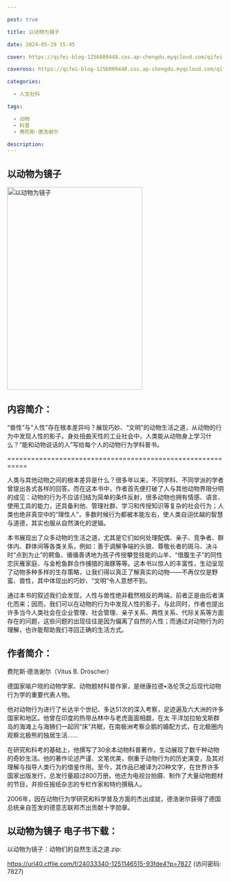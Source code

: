```yaml
---

post: true

title: 以动物为镜子

date: 2024-05-29 15:45

cover: https://qifei-blog-1256009448.cos.ap-chengdu.myqcloud.com/qifei-blog/65803fa0c458853aef3f068d.jpg

coveross: https://qifei-blog-1256009448.cos.ap-chengdu.myqcloud.com/qifei-blog/65803fa0c458853aef3f068d.jpg

categories:

  - 人文社科

tags:

  - 动物
  - 科普
  - 费陀斯·德浩谢尔

description:
---
```


## 以动物为镜子
<img alt="以动物为镜子 " class="aligncenter loaded" data-was-processed="true" decoding="async" fetchpriority="high" height="471" src="https://qifei-blog-1256009448.cos.ap-chengdu.myqcloud.com/qifei-blog/65803fa0c458853aef3f068d.jpg " style="cursor: zoom-in;" width="314"/>

## 内容简介：

“兽性”与“人性”存在根本差异吗？展现巧妙、“文明”的动物生活之道，从动物的行为中发现人性的影子。身处扭曲天性的工业社会中，人类能从动物身上学习什么？“能和动物说话的人”写给每个人的动物行为学科普书。

===========================================================

人类与其他动物之间的根本差异是什么？很多年以来，不同学科、不同学派的学者曾提出各式各样的回答。而在这本书中，作者首先便打破了人与其他动物界限分明的成见：动物的行为不应该归结为简单的条件反射，很多动物也拥有情感、语言、使用工具的能力，还具备利他、管理社群、学习和传授知识等复杂的社会行为；人类也绝非真空中的“理性人”，多数时候行为都被本能左右，使人类自诩优越的智慧与道德，其实也服从自然演化的逻辑。

本书展现出了众多动物的生活之道，尤其是它们如何处理配偶、亲子、竞争者、群体内、群体间等各类关系，例如：善于调解争端的头狼、尊敬长者的斑马、决斗时“点到为止”的鳄鱼、循循善诱地为孩子传授攀登技能的山羊、“借腹生子”的同性恋灰雁家庭、与金枪鱼群合作捕猎的海豚等等。这本书以惊人的丰富性，生动呈现了动物多种多样的生存策略，让我们得以真正了解真实的动物——不再仅仅是野蛮、兽性，其中体现出的巧妙、“文明”令人意想不到。

通过本书的叙述我们会发现，人性与兽性绝非截然相反的两端，前者正是由后者演化而来；因而，我们可以在动物的行为中发现人性的影子。与此同时，作者也提出许多当今人类社会在企业管理、社会管理、亲子关系、两性关系、代际关系等方面存在的问题，这些问题的出现往往是因为偏离了自然的人性；而通过对动物行为的理解，也许能帮助我们寻回正确的生活方式。

## 作者简介：

费陀斯·德浩谢尔（Vitus B. Dröscher）

德国家喻户晓的动物学家、动物题材科普作家，是继康拉德•洛伦茨之后现代动物行为学的重要代表人物。

他对动物行为进行了长达半个世纪、多达51次的深入考察，足迹遍及六大洲的许多国家和地区。他曾在印度的热带丛林中与老虎面面相觑，在太 平洋加拉帕戈斯群岛的海滩上与海狮们一起同“床”共眠，在南极洲考察企鹅的婚配方式，在北极圈内观察北极熊的独居生活……

在研究和科考的基础上，他撰写了30余本动物科普著作，生动展现了数千种动物的奇妙生活。他的著作论述严谨、文笔优美，侧重于动物行为的历史演变，及其对理解与指导人类行为的借鉴作用。至今，其作品已被译为20种文字，在世界许多国家出版发行，总发行量超过800万册。他还为电视台拍摄、制作了大量动物题材的节目，并担任报纸杂志的专栏作家和特约撰稿人。

2006年，因在动物行为学研究和科学普及方面的杰出成就，德浩谢尔获得了德国总统亲自签发的德意志联邦杰出贡献十字勋章。

## 以动物为镜子 电子书下载：

以动物为镜子：动物们的自然生活之道.zip: 

https://url40.ctfile.com/f/24033340-1251146515-93fde4?p=7827 (访问密码: 7827)
